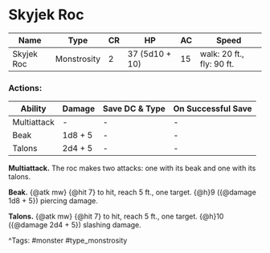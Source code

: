# Skyjek Roc

| Name | Type | CR | HP | AC | Speed |
|------|------|----|----|----|-------|
| Skyjek Roc | Monstrosity | 2 | 37 (5d10 + 10) | 15 | walk: 20 ft., fly: 90 ft. |

### Actions:

| Ability | Damage | Save DC & Type | On Successful Save |
|---------|--------|----------------|--------------------|
| Multiattack | - | - | - |
| Beak | 1d8 + 5 | - | - |
| Talons | 2d4 + 5 | - | - |


**Multiattack.** The roc makes two attacks: one with its beak and one with its talons.

**Beak.** {@atk mw} {@hit 7} to hit, reach 5 ft., one target. {@h}9 ({@damage 1d8 + 5}) piercing damage.

**Talons.** {@atk mw} {@hit 7} to hit, reach 5 ft., one target. {@h}10 ({@damage 2d4 + 5}) slashing damage.

^Tags: #monster #type_monstrosity